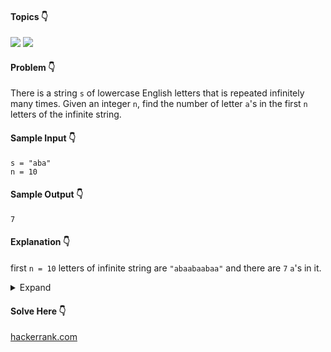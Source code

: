 #### Topics :point_down:
![](https://img.shields.io/badge/-math-wheat)
![](https://img.shields.io/badge/-string-wheat)

#### Problem :point_down:
There is a string `s` of lowercase English letters that is repeated infinitely many times. Given an integer `n`, find the number of letter `a`'s in the first `n` letters of the infinite string.
#### Sample Input :point_down:
```
s = "aba"
n = 10
```
#### Sample Output :point_down:
```
7
```
#### Explanation :point_down:
first `n = 10` letters of infinite string are `"abaabaabaa"` and there are `7` `a`'s in it.

<details>
<summary>Expand</summary>

#### Python :point_down:
```py
def solve(s, n):    
    return (s.count('a') * (n // len(s)) + s[:n % len(s)].count('a'))
```
#### Time Complexity :point_down:
```
O(n)
```
#### Space Complexity :point_down:
```
O(1)
```
</details>

#### Solve Here :point_down:
[hackerrank.com](https://www.hackerrank.com/challenges/repeated-string/problem)

